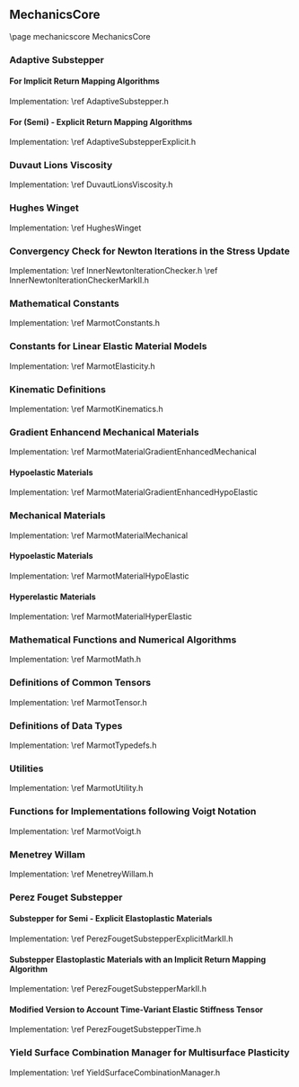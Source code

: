 ## MechanicsCore

\page mechanicscore MechanicsCore

### Adaptive Substepper
#### For Implicit Return Mapping Algorithms

Implementation: \ref AdaptiveSubstepper.h

#### For (Semi) - Explicit Return Mapping Algorithms
 
Implementation: \ref AdaptiveSubstepperExplicit.h

### Duvaut Lions Viscosity

Implementation: \ref DuvautLionsViscosity.h

### Hughes Winget

Implementation: \ref HughesWinget

### Convergency Check for Newton Iterations in the Stress Update 

Implementation:  \ref InnerNewtonIterationChecker.h
	 	 \ref InnerNewtonIterationCheckerMarkII.h

### Mathematical Constants 

Implementation: \ref MarmotConstants.h

### Constants for Linear Elastic Material Models 

Implementation: \ref MarmotElasticity.h

### Kinematic Definitions 

Implementation: \ref MarmotKinematics.h

### Gradient Enhancend Mechanical Materials 

Implementation: \ref MarmotMaterialGradientEnhancedMechanical

#### Hypoelastic Materials

Implementation: \ref MarmotMaterialGradientEnhancedHypoElastic

### Mechanical Materials

Implementation: \ref MarmotMaterialMechanical

#### Hypoelastic Materials

Implementation: \ref MarmotMaterialHypoElastic

#### Hyperelastic Materials

Implementation: \ref MarmotMaterialHyperElastic

### Mathematical Functions and Numerical Algorithms

Implementation: \ref MarmotMath.h

### Definitions of Common Tensors

Implementation: \ref MarmotTensor.h

### Definitions of Data Types

Implementation: \ref MarmotTypedefs.h

### Utilities

Implementation: \ref MarmotUtility.h

### Functions for Implementations following Voigt Notation

Implementation: \ref MarmotVoigt.h

### Menetrey Willam

Implementation: \ref MenetreyWillam.h

### Perez Fouget Substepper
#### Substepper for Semi - Explicit Elastoplastic Materials

Implementation: \ref PerezFougetSubstepperExplicitMarkII.h

#### Substepper Elastoplastic Materials with an Implicit Return Mapping Algorithm

Implementation: \ref PerezFougetSubstepperMarkII.h

#### Modified Version to Account Time-Variant Elastic Stiffness Tensor

Implementation: \ref PerezFougetSubstepperTime.h

### Yield Surface Combination Manager for Multisurface Plasticity

Implementation: \ref YieldSurfaceCombinationManager.h
